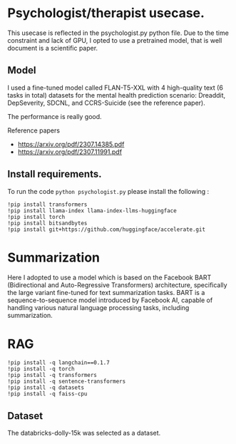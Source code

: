 # Psychologist/therapist usecase.
This usecase is reflected in the psychologist.py python file. Due to the time constraint and lack of GPU, I opted to use a pretrained model, that is well document is a scientific paper.

## Model
I used a fine-tuned model called FLAN-T5-XXL with 4 high-quality text (6 tasks in total) datasets for the mental health prediction scenario: Dreaddit, DepSeverity, SDCNL, and CCRS-Suicide (see the reference paper). 

The performance is really good.

Reference papers
- https://arxiv.org/pdf/2307.14385.pdf
- https://arxiv.org/pdf/2307.11991.pdf

## Install requirements.
To run the code `python psychologist.py` please install the following :
```
!pip install transformers
!pip install llama-index llama-index-llms-huggingface
!pip install torch
!pip install bitsandbytes
!pip install git+https://github.com/huggingface/accelerate.git
```

# Summarization
Here I adopted to use a model which is based on the Facebook BART (Bidirectional and Auto-Regressive Transformers) architecture, specifically the large variant fine-tuned for text summarization tasks. BART is a sequence-to-sequence model introduced by Facebook AI, capable of handling various natural language processing tasks, including summarization.

# RAG

```
!pip install -q langchain==0.1.7
!pip install -q torch
!pip install -q transformers
!pip install -q sentence-transformers
!pip install -q datasets
!pip install -q faiss-cpu

```
## Dataset
The databricks-dolly-15k was selected as a dataset.





